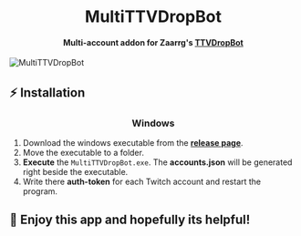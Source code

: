<h1 align="center">
    MultiTTVDropBot
</h1>

<h4 align="center">
    Multi-account addon for Zaarrg's <a href="https://github.com/Zaarrg/TTVDropBot">TTVDropBot</a>
</h4>

![MultiTTVDropBot](https://i.ibb.co/6rNh0Wc/Screenshot-105.png "MultiTTVDropBot")

## ⚡ **Installation**

<h3 align="center" >Windows</h3>

1. Download the windows executable from the  **[release page](https://github.com/NightStrang6r/MultiTTVDropBot/releases)**.
2. Move the executable to a folder.
3. **Execute** the `MultiTTVDropBot.exe`. The **accounts.json** will be generated right beside the executable.
4. Write there **auth-token** for each Twitch account and restart the program.

## 🎉 Enjoy this app and hopefully its helpful!